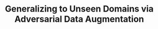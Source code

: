 ---
title: "Generalizing to Unseen Domains via Adversarial Data Augmentation"
link: "https://arxiv.org/abs/1805.12018"
authors:
  - name: Hongseok Namkoong
  - name: Riccardo Volpi
    url: https://scholar.google.com/citations?user=YkeS_SoAAAAJ&hl=en
  - name: Ozan Sener
    url: https://ozansener.net/
  - name: John Duchi
    url: https://stanford.edu/~jduchi/
  - name: Vittorio Murino
    url: http://profs.sci.univr.it/~swan/
  - name: Silvio Savarese
    url: https://profiles.stanford.edu/silvio-savarese

year: 2018
url_code: https://github.com/ricvolpi/adversarial-feature-augmentation

# Publication name and optional abbreviated publication name.
publication: "Neural Information Processing Systems (NeurIPS)"
publication_short: ""
---